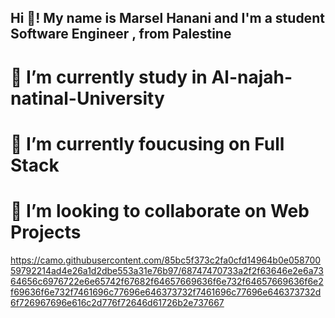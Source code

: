 ## Hi 👋! My name is Marsel Hanani and I'm a student Software Engineer , from Palestine
# 🔭 I’m currently study in Al-najah-natinal-University
# 🌱 I’m currently foucusing on Full Stack 
# 👯 I’m looking to collaborate on Web Projects
https://camo.githubusercontent.com/85bc5f373c2fa0cfd14964b0e05870059792214ad4e26a1d2dbe553a31e76b97/68747470733a2f2f63646e2e6a7364656c6976722e6e65742f67682f64657669636f6e732f64657669636f6e2f69636f6e732f7461696c77696e646373732f7461696c77696e646373732d6f726967696e616c2d776f72646d61726b2e737667

